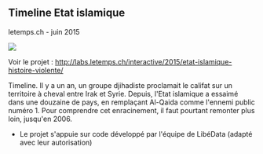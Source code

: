 ## Timeline Etat islamique
letemps.ch - juin 2015



![](http://www.letemps.ch/rw/Le_Temps/Quotidien/2015/06/30/International/ImagesWeb/EI-david.jpg)

Voir le projet : http://labs.letemps.ch/interactive/2015/etat-islamique-histoire-violente/

Timeline. Il y a un an, un groupe djihadiste proclamait le califat sur un territoire à cheval entre Irak et Syrie. Depuis, l'Etat islamique a essaimé dans une douzaine de pays, en remplaçant Al-Qaida comme l'ennemi public numéro 1.
Pour comprendre cet enracinement, il faut pourtant remonter plus loin, jusqu'en 2006.

- Le projet s'appuie sur code développé par l'équipe de LibéData (adapté avec leur autorisation) 




